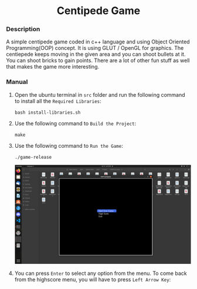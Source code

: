 <h1 align="center">Centipede Game</h1>

### Description
A simple centipede game coded in c++ language and using Object Oriented Programming(OOP) concept. It is using GLUT / OpenGL for graphics. The centiepede keeps moving in the given area and you can shoot bullets at it. You can shoot bricks to gain points. There are a lot of other fun stuff as well that makes the game more interesting. 

### Manual
1) Open the ubuntu terminal in `src` folder and run the following command to install all the `Required Libraries`:
    ```
    bash install-libraries.sh
    ```  

2) Use the following command to `Build the Project`:
    ```
    make
    ```
    
3) Use the following command to `Run the Game`:
    ```
    ./game-release
    ```
    <div align="center">
      <img src = "https://github.com/SameetAsadullah/Centipede-Game/blob/main/extras/menu-ss.png" alt = "" width="900px"/>
    </div>
    
4) You can press `Enter` to select any option from the menu. To come back from the highscore menu, you will have to press `Left Arrow Key`:
    <div align="center">
      <img src = "https://github.com/SameetAsadullah/SnakeGame/blob/main/extras/gameplay-ss.png" alt = "" width="900px"/>
    </div>
